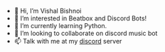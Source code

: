 - 👋 Hi, I’m Vishal Bishnoi
- 👀 I’m interested in Beatbox and Discord Bots!
- 🌱 I’m currently learning Python.
- 💞️ I’m looking to collaborate on discord music bot
- 📫 Talk with me at my [discord](https://discord.gg/KPTbcN7S2D) server
